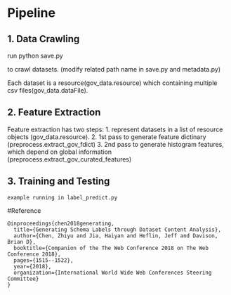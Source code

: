 # Pipeline
## 1. Data Crawling

run 
	python save.py

to crawl datasets. (modify related path name in save.py and metadata.py)

Each dataset is a resource(gov_data.resource) which containing multiple csv files(gov_data.dataFile). 

## 2. Feature Extraction


Feature extraction has two steps:
	1. represent datasets in a list of resource objects (gov_data.resource).
	2. 1st pass to generate feature dictinary (preprocess.extract_gov_fdict)
	3. 2nd pass to generate histogram features, which depend on global information (preprocess.extract_gov_curated_features)

## 3. Training and Testing
	example running in label_predict.py


#Reference

	@inproceedings{chen2018generating,
	  title={Generating Schema Labels through Dataset Content Analysis},
	  author={Chen, Zhiyu and Jia, Haiyan and Heflin, Jeff and Davison, Brian D},
	  booktitle={Companion of the The Web Conference 2018 on The Web Conference 2018},
	  pages={1515--1522},
	  year={2018},
	  organization={International World Wide Web Conferences Steering Committee}
	}